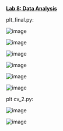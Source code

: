 <ins>**Lab 8: Data Analysis**</ins>

plt_final.py:

![image](https://github.com/user-attachments/assets/bc995f62-77df-4a01-98a0-38e5a6e9e4fe)

![image](https://github.com/user-attachments/assets/2a26c912-1f3d-4d3c-be2a-fa6dce54b2a6)

![image](https://github.com/user-attachments/assets/26e92f24-bfc0-4a38-8ffd-4145fc855c0e)

![image](https://github.com/user-attachments/assets/1d09524c-8bc7-4f2c-9889-173d67e49a6a)

![image](https://github.com/user-attachments/assets/6f653f04-89c2-4b46-83de-4a2c0d601df1)

![image](https://github.com/user-attachments/assets/4d433610-5e2d-4dcd-ba92-d0386c96ab78)


plt cv_2.py:

![image](https://github.com/user-attachments/assets/5f1ecc11-e899-4500-aa19-d059e714837e)

![image](https://github.com/user-attachments/assets/03a2bccf-e3b4-4ad3-8e38-c4b2aba852ca)

